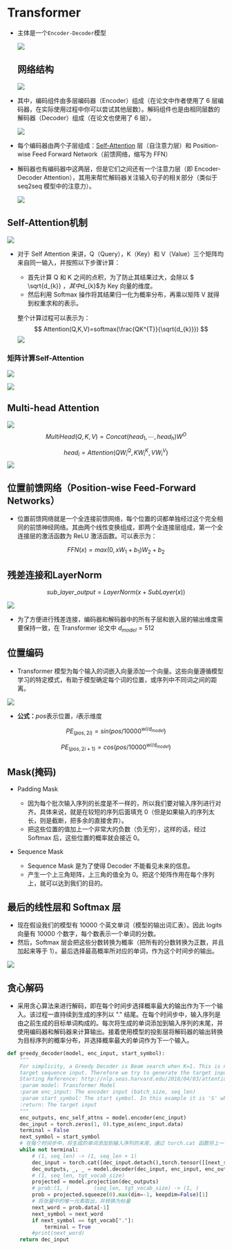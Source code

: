 # Transformer

- 主体是一个`Encoder-Decoder`模型

  ![](https://github.com/tom-jerr/MyblogImg/blob/main/object_detection/encoder_decoder.png)
  
  ## 网络结构
  
  ![](https://github.com/tom-jerr/MyblogImg/blob/main/object_detection/Transformer.png)

- 其中，编码组件由多层编码器（Encoder）组成（在论文中作者使用了 6 层编码器，在实际使用过程中你可以尝试其他层数）。解码组件也是由相同层数的解码器（Decoder）组成（在论文也使用了 6 层）。

  ![](https://github.com/tom-jerr/MyblogImg/blob/main/object_detection/Transformer_1.png)

- 每个编码器由两个子层组成：[Self-Attention](https://so.csdn.net/so/search?q=Self-Attention&spm=1001.2101.3001.7020) 层（自注意力层）和 Position-wise Feed Forward Network（前馈网络，缩写为 FFN）

- 解码器也有编码器中这两层，但是它们之间还有一个注意力层（即 Encoder-Decoder Attention），其用来帮忙解码器关注输入句子的相关部分（类似于 seq2seq 模型中的注意力）。

  ![](https://github.com/tom-jerr/MyblogImg/blob/main/object_detection/Transformer_2.png)

## Self-Attention机制

![](https://github.com/tom-jerr/MyblogImg/blob/main/object_detection/self-attention.png)

- 对于 Self Attention 来讲，Q（Query），K（Key）和 V（Value）三个矩阵均来自同一输入，并按照以下步骤计算：

  - 首先计算 Q 和 K 之间的点积，为了防止其结果过大，会除以 $ \sqrt{d_{k}} $，其中$d_{k}$为 Key 向量的维度。
  - 然后利用 Softmax 操作将其结果归一化为概率分布，再乘以矩阵 V 就得到权重求和的表示。

  整个计算过程可以表示为：
  $$
  Attention(Q,K,V)=softmax(\frac{QK^{T}}{\sqrt{d_{k}}})
  $$
  ![](https://github.com/tom-jerr/MyblogImg/blob/main/object_detection/self-attention_1.png)

### 矩阵计算Self-Attention

![](https://github.com/tom-jerr/MyblogImg/blob/main/object_detection/self-attention_2.png)

![](https://github.com/tom-jerr/MyblogImg/blob/main/object_detection/self-attention_3.png)

## Multi-head Attention

![](https://github.com/tom-jerr/MyblogImg/blob/main/object_detection/multi-head_attention.png)
$$
MultiHead(Q,K,V)=Concat(head_{1},\cdots,head_{h})W^{O}
$$

$$
head_i=Attention(QW^{Q}_{i},KW^{K}_{i},VW^{V}_{i})
$$
![](https://github.com/tom-jerr/MyblogImg/blob/main/object_detection/multi-head_attention_matrix.png)

## 位置前馈网络（Position-wise Feed-Forward Networks）

- 位置前馈网络就是一个全连接前馈网络，每个位置的词都单独经过这个完全相同的前馈神经网络。其由两个线性变换组成，即两个全连接层组成，第一个全连接层的激活函数为 ReLU 激活函数。可以表示为：

$$
FFN(x)=max(0,xW_{1}+b_{1})W_{2}+b_{2}
$$

## 残差连接和LayerNorm

$$
sub\_layer\_output=LayerNorm(x+SubLayer(x))
$$

![](https://github.com/tom-jerr/MyblogImg/blob/main/object_detection/sublayerout.png)

- 为了方便进行残差连接，编码器和解码器中的所有子层和嵌入层的输出维度需要保持一致，在 Transformer 论文中 $d_{model}=512$
  

## 位置编码

- Transformer 模型为每个输入的词嵌入向量添加一个向量。这些向量遵循模型学习的特定模式，有助于模型确定每个词的位置，或序列中不同词之间的距离。

![](https://github.com/tom-jerr/MyblogImg/blob/main/object_detection/position_code.png)

- **公式：**$pos$表示位置，$i$表示维度

$$
PE_{(pos,2i)}=sin(pos/10000^{wi/d_{model}})
$$

$$
PE_{(pos,2i+1)}=cos(pos/10000^{wi/d_{model}})
$$

## Mask(掩码)

- Padding Mask
  - 因为每个批次输入序列的长度是不一样的，所以我们要对输入序列进行对齐。具体来说，就是在较短的序列后面填充 0（但是如果输入的序列太长，则是截断，把多余的直接舍弃）。
  - 把这些位置的值加上一个非常大的负数（负无穷），这样的话，经过 Softmax 后，这些位置的概率就会接近 0。

- Sequence Mask
  - Sequence Mask 是为了使得 Decoder 不能看见未来的信息。
  - 产生一个上三角矩阵，上三角的值全为 0。把这个矩阵作用在每个序列上，就可以达到我们的目的。

##  最后的线性层和 Softmax 层

- 现在假设我们的模型有 10000 个英文单词（模型的输出词汇表）。因此 logits 向量有 10000 个数字，每个数表示一个单词的分数。
- 然后，Softmax 层会把这些分数转换为概率（把所有的分数转换为正数，并且加起来等于 1）。最后选择最高概率所对应的单词，作为这个时间步的输出。

![](https://github.com/tom-jerr/MyblogImg/blob/main/object_detection/Transformer_last.png)

## 贪心解码

- 采用贪心算法来进行解码，即在每个时间步选择概率最大的输出作为下一个输入。该过程一直持续到生成的序列以 "." 结尾。在每个时间步中，输入序列是由之前生成的目标单词构成的。每次将生成的单词添加到输入序列的末尾，并使用编码器和解码器来计算输出。接着使用模型的投影层将解码器的输出转换为目标序列的概率分布，并选择概率最大的单词作为下一个输入。

~~~python
def greedy_decoder(model, enc_input, start_symbol):
    """
    For simplicity, a Greedy Decoder is Beam search when K=1. This is necessary for inference as we don't know the
    target sequence input. Therefore we try to generate the target input word by word, then feed it into the transformer.
    Starting Reference: http://nlp.seas.harvard.edu/2018/04/03/attention.html#greedy-decoding
    :param model: Transformer Model
    :param enc_input: The encoder input (batch_size, seq_len)
    :param start_symbol: The start symbol. In this example it is 'S' which corresponds to index 4
    :return: The target input
    """
    enc_outputs, enc_self_attns = model.encoder(enc_input)
    dec_input = torch.zeros(1, 0).type_as(enc_input.data)
    terminal = False
    next_symbol = start_symbol
    # 在每个时间步中，将生成的单词添加到输入序列的末尾，通过 torch.cat 函数将上一个生成的单词添加到输入序列中。
    while not terminal:
        # (1, seq_len) -> (1, seq_len + 1)         
        dec_input = torch.cat([dec_input.detach(),torch.tensor([[next_symbol]],dtype=enc_input.dtype).cuda()],-1)
        dec_outputs, _, _ = model.decoder(dec_input, enc_input, enc_outputs)
        # (1, seq_len, tgt_vocab_size)
        projected = model.projection(dec_outputs)
        # prob:(1, )		(seq_len, tgt_vocab_size) -> (1, )
        prob = projected.squeeze(0).max(dim=-1, keepdim=False)[1]
        # 将张量中的唯一元素取出，并转换为标量
        next_word = prob.data[-1]
        next_symbol = next_word
        if next_symbol == tgt_vocab["."]:
            terminal = True
        #print(next_word)            
    return dec_input
~~~

